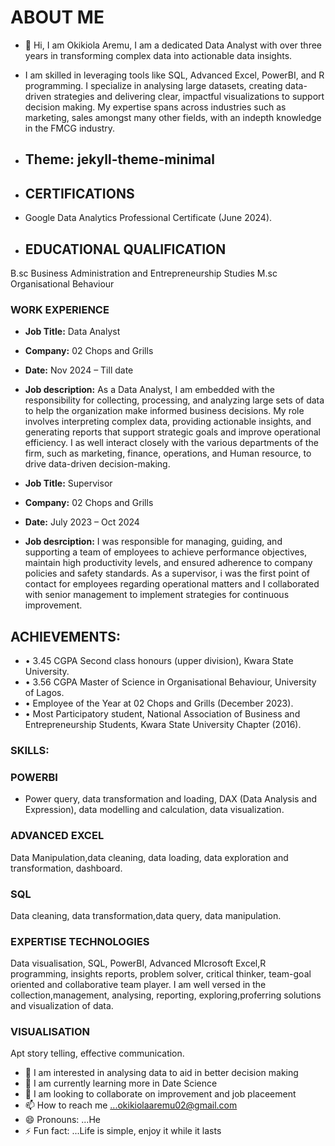 # ABOUT ME
- 👋 Hi, I am Okikiola Aremu, I am a dedicated Data Analyst with over three years in transforming complex data into actionable data insights.
- I am skilled in leveraging tools like SQL, Advanced Excel, PowerBI, and R programming. I specialize in analysing large datasets, creating data-driven strategies and delivering clear, impactful visualizations to support decision making. My expertise spans across industries such as marketing, sales amongst many other fields, with an indepth knowledge in the FMCG industry.
- ## Theme: jekyll-theme-minimal

- ## CERTIFICATIONS
- Google Data Analytics Professional Certificate (June 2024).

- ## EDUCATIONAL QUALIFICATION
B.sc Business Administration and Entrepreneurship Studies
M.sc Organisational Behaviour

### WORK EXPERIENCE
- **Job Title:** Data Analyst
- **Company:** 02 Chops and Grills
- **Date:** Nov 2024 – Till date
- **Job description:** As a Data Analyst, I am embedded with the responsibility for collecting, processing, and analyzing large sets of data to help the organization make informed business decisions. My role involves interpreting complex data, providing actionable insights, and generating reports that support strategic goals and improve operational efficiency. I as well interact closely with the various departments of the firm, such as marketing, finance, operations, and Human resource, to drive data-driven decision-making.

- **Job Title:** Supervisor
- **Company:** 02 Chops and Grills
- **Date:** July 2023 – Oct 2024
- **Job desrciption:** I was responsible for managing, guiding, and supporting a team of employees to achieve performance objectives, maintain high productivity levels, and ensured adherence to company policies and safety standards. As a supervisor, i was the first point of contact for employees regarding operational matters and I collaborated with senior management to implement strategies for continuous improvement.

## ACHIEVEMENTS:
- • 3.45 CGPA Second class honours (upper division), Kwara State University.
- • 3.56 CGPA Master of Science in Organisational Behaviour, University of Lagos.
- • Employee of the Year at 02 Chops and Grills (December 2023).
- • Most Participatory student, National Association of Business and Entrepreneurship Students, Kwara State University Chapter (2016).

### SKILLS:
### POWERBI
- Power query, data transformation and loading, DAX (Data Analysis and Expression), data modelling and calculation, data visualization.
### ADVANCED EXCEL
Data Manipulation,data cleaning, data loading, data exploration and transformation, dashboard.

### SQL
Data cleaning, data transformation,data query, data manipulation.

### EXPERTISE TECHNOLOGIES
Data visualisation, SQL, PowerBI, Advanced MIcrosoft Excel,R programming, insights reports, problem solver, critical thinker, team-goal oriented and collaborative team player.
I am well versed in the collection,management, analysing, reporting, exploring,proferring solutions and visualization of data.

### VISUALISATION
Apt story telling, effective communication.

- 👀 I am interested in analysing data to aid in better decision making
- 🌱 I am currently learning more in Date Science
- 💞️ I am looking to collaborate on improvement and job placeement
- 📫 How to reach me ...okikiolaaremu02@gmail.com
- 😄 Pronouns: ...He
- ⚡ Fun fact: ...Life is simple, enjoy it while it lasts 

<!---
Okikiolaaremu/Okikiolaaremu is a ✨ special ✨ repository because its `README.md` (this file) appears on your GitHub profile.
You can click the Preview link to take a look at your changes.
--->
